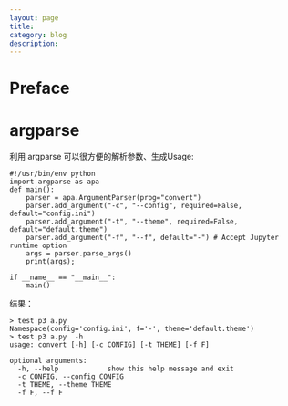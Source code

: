 ```yaml
---
layout: page
title:
category: blog
description:
---
```

# Preface

# argparse
利用 argparse 可以很方便的解析参数、生成Usage:

    #!/usr/bin/env python
    import argparse as apa
    def main():
        parser = apa.ArgumentParser(prog="convert") 
        parser.add_argument("-c", "--config", required=False, default="config.ini")
        parser.add_argument("-t", "--theme", required=False, default="default.theme")
        parser.add_argument("-f", "--f", default="-") # Accept Jupyter runtime option
        args = parser.parse_args()
        print(args);

    if __name__ == "__main__":
        main()

结果：

    > test p3 a.py
    Namespace(config='config.ini', f='-', theme='default.theme')
    > test p3 a.py  -h
    usage: convert [-h] [-c CONFIG] [-t THEME] [-f F]

    optional arguments:
      -h, --help            show this help message and exit
      -c CONFIG, --config CONFIG
      -t THEME, --theme THEME
      -f F, --f F
